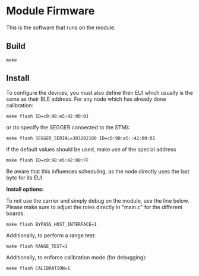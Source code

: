 Module Firmware
=================

This is the software that runs on the module.

Build
-----

    make
    
Install
-------

To configure the devices, you must also define their EUI which usually is the same as their BLE address. For any node which has already done calibration:

    make flash ID=c0:98:e5:42:00:01

or (to specify the SEGGER connected to the STM):

    make flash SEGGER_SERIAL=303202100 ID=c0:98:e5::42:00:01
    
If the default values should be used, make use of the special address

    make flash ID=c0:98:e5:42:00:FF
    
Be aware that this influences scheduling, as the node directly uses the last byte for its EUI.


**Install options:**

To not use the carrier and simply debug on the module, use the line below. Please make sure to adjust the roles directly in "main.c" for the different boards.

    make flash BYPASS_HOST_INTERFACE=1

Additionally, to perform a range test:

    make flash RANGE_TEST=1
    
Additionally, to enforce calibration mode (for debugging):

    make flash CALIBRATION=1